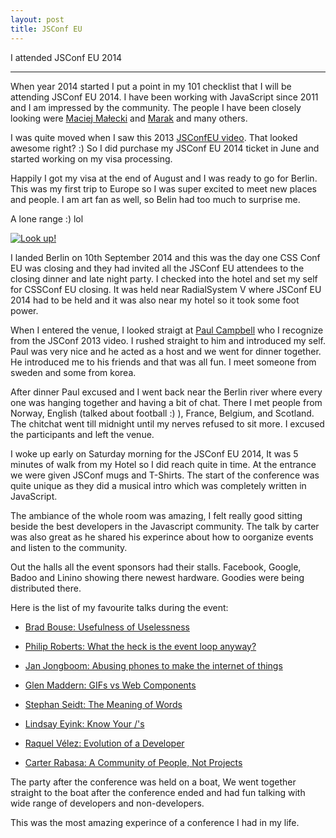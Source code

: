```yaml
---
layout: post
title: JSConf EU
---
```


I attended JSConf EU 2014

-----

When year 2014 started I put a point in my 101 checklist that I will be attending JSConf EU 2014. I have been working with JavaScript since 2011 and I am impressed by the community. The people I have been closely looking were [Maciej Małecki](https://twitter.com/maciejmalecki) and [Marak](https://twitter.com/marak) and many others.

I was quite moved when I saw this 2013 [JSConfEU video](http://vimeo.com/96055758). That looked awesome right? :) So I did purchase my JSConf EU 2014 ticket in June and started working on my visa processing.

Happily I got my visa at the end of August and I was ready to go for Berlin. This was my first trip to Europe so I was super excited to meet new places and people. I am art fan as well, so Belin had too much to surprise me.

A lone range :) lol    

[![Look up!](https://farm4.staticflickr.com/3838/15046908719_93a552da7d_z_d.jpg)](https://www.flickr.com/photos/matthewbergman/15046908719/in/set-72157647170433169/)

I landed Berlin on 10th September 2014 and this was the day one CSS Conf EU was closing and they had invited all the JSConf EU attendees to the closing dinner and late night party. I checked into the hotel and set my self for CSSConf EU closing. It was held near RadialSystem V where JSConf EU 2014 had to be held and it was also near my hotel so it took some foot power.

When I entered the venue, I looked straigt at [Paul Campbell](https://twitter.com/paulca) who I recognize from the JSConf 2013 video. I rushed straight to him and introduced my self. Paul was very nice and he acted as a host and we went for dinner together. He introduced me to his friends and that was all fun. I meet someone from sweden and some from korea.

After dinner Paul excused and I went back near the Berlin river where every one was hanging together and having a bit of chat. There I met people from Norway, English (talked about football :) ), France, Belgium, and Scotland. The chitchat went till midnight until my nerves refused to sit more. I excused the participants and left the venue.

I woke up early on Saturday morning for the JSConf EU 2014, It was 5 minutes of walk from my Hotel so I did reach quite in time. At the entrance we were given JSConf mugs and T-Shirts. The start of the conference was quite unique as they did a musical intro which was completely written in JavaScript.

The ambiance of the whole room was amazing, I felt really good sitting beside the best developers in the Javascript community. The talk by carter was also great as he shared his experince about how to oorganize events and listen to the community.

Out the halls all the event sponsors had their stalls. Facebook, Google, Badoo and Linino showing there newest hardware. Goodies were being distributed there.

Here is the list of my favourite talks during the event:

* [Brad Bouse: Usefulness of Uselessness](http://2014.jsconf.eu/speakers/brad-bouse-usefulness-of-uselessness.html)

* [Philip Roberts: What the heck is the event loop anyway?](http://2014.jsconf.eu/speakers/philip-roberts-what-the-heck-is-the-event-loop-anyway.html)

* [Jan Jongboom: Abusing phones to make the internet of things](http://2014.jsconf.eu/speakers/jan-jongboom-abusing-phones-to-make-the-internet-of-things.html)

* [Glen Maddern: GIFs vs Web Components](http://2014.jsconf.eu/speakers/glen-maddern-gifs-vs-web-components.html)

* [Stephan Seidt: The Meaning of Words](http://2014.jsconf.eu/speakers/stephan-seidt-the-meaning-of-words.html)

* [Lindsay Eyink: Know Your /'s](http://2014.jsconf.eu/speakers/lindsay-eyink-know-your-roots.html)

* [Raquel Vélez: Evolution of a Developer](http://2014.jsconf.eu/speakers/raquel-velez-evolution-of-a-developer.html)

* [Carter Rabasa: A Community of People, Not Projects](http://2014.jsconf.eu/speakers/carter-rabasa-a-community-of-people.html)

The party after the conference was held on a boat, We went together straight to the boat after the conference ended and had fun talking with wide range of developers and non-developers.

This was the most amazing experince of a conference I had in my life.

